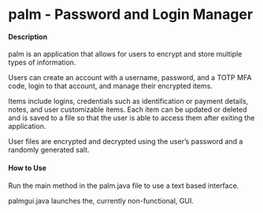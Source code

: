 # palm - Password and Login Manager

#### Description
palm is an application that allows for users to encrypt and store multiple types of information.

Users can create an account with a username, password, and a TOTP MFA code, login to that account, and manage their encrypted items.

Items include logins, credentials such as identification or payment details, notes, and user customizable items. Each item can be updated or deleted and is saved to a file so that the user is able to access them after exiting the application.

User files are encrypted and decrypted using the user’s password and a randomly generated salt.

#### How to Use
Run the main method in the palm.java file to use a text based interface.

palmgui.java launches the, currently non-functional, GUI.